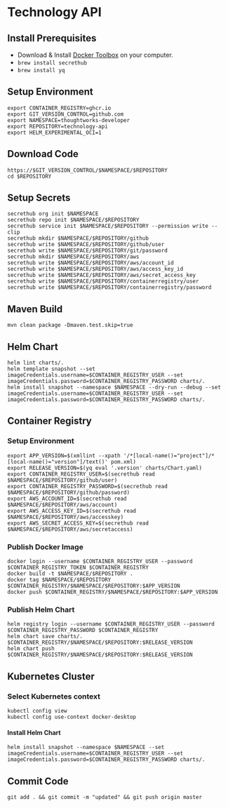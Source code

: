 # Technology API

## Install Prerequisites

* Download & Install [Docker Toolbox](https://www.docker.com/products/docker-toolbox) on your computer.
* ```brew install secrethub```
* ```brew install yq```

## Setup Environment

```
export CONTAINER_REGISTRY=ghcr.io
export GIT_VERSION_CONTROL=github.com
export NAMESPACE=thoughtworks-developer
export REPOSITORY=technology-api
export HELM_EXPERIMENTAL_OCI=1
```

## Download Code

```
https://$GIT_VERSION_CONTROL/$NAMESPACE/$REPOSITORY
cd $REPOSITORY
```

## Setup Secrets

```
secrethub org init $NAMESPACE
secrethub repo init $NAMESPACE/$REPOSITORY
secrethub service init $NAMESPACE/$REPOSITORY --permission write --clip
secrethub mkdir $NAMESPACE/$REPOSITORY/github
secrethub write $NAMESPACE/$REPOSITORY/github/user
secrethub write $NAMESPACE/$REPOSITORY/git/password
secrethub mkdir $NAMESPACE/$REPOSITORY/aws
secrethub write $NAMESPACE/$REPOSITORY/aws/account_id
secrethub write $NAMESPACE/$REPOSITORY/aws/access_key_id
secrethub write $NAMESPACE/$REPOSITORY/aws/secret_access_key
secrethub write $NAMESPACE/$REPOSITORY/containerregistry/user
secrethub write $NAMESPACE/$REPOSITORY/containerregistry/password
```

## Maven Build

```
mvn clean package -Dmaven.test.skip=true
```

## Helm Chart

```
helm lint charts/.
helm template snapshot --set imageCredentials.username=$CONTAINER_REGISTRY_USER --set imageCredentials.password=$CONTAINER_REGISTRY_PASSWORD charts/.
helm install snapshot --namespace $NAMESPACE --dry-run --debug --set imageCredentials.username=$CONTAINER_REGISTRY_USER --set imageCredentials.password=$CONTAINER_REGISTRY_PASSWORD charts/.
```

## Container Registry

### Setup Environment

```
export APP_VERSION=$(xmllint --xpath '/*[local-name()="project"]/*[local-name()="version"]/text()' pom.xml)
export RELEASE_VERSION=$(yq eval '.version' charts/Chart.yaml)
export CONTAINER_REGISTRY_USER=$(secrethub read $NAMESPACE/$REPOSITORY/github/user)
export CONTAINER_REGISTRY_PASSWORD=$(secrethub read $NAMESPACE/$REPOSITORY/github/password)
export AWS_ACCOUNT_ID=$(secrethub read $NAMESPACE/$REPOSITORY/aws/account)
export AWS_ACCESS_KEY_ID=$(secrethub read $NAMESPACE/$REPOSITORY/aws/accesskey)
export AWS_SECRET_ACCESS_KEY=$(secrethub read $NAMESPACE/$REPOSITORY/aws/secretaccess)
```

### Publish Docker Image

```
docker login --username $CONTAINER_REGISTRY_USER --password $CONTAINER_REGISTRY_TOKEN $CONTAINER_REGISTRY
docker build -t $NAMESPACE/$REPOSITORY .
docker tag $NAMESPACE/$REPOSITORY $CONTAINER_REGISTRY/$NAMESPACE/$REPOSITORY:$APP_VERSION
docker push $CONTAINER_REGISTRY/$NAMESPACE/$REPOSITORY:$APP_VERSION
```

### Publish Helm Chart

```
helm registry login --username $CONTAINER_REGISTRY_USER --password $CONTAINER_REGISTRY_PASSWORD $CONTAINER_REGISTRY
helm chart save charts/. $CONTAINER_REGISTRY/$NAMESPACE/$REPOSITORY:$RELEASE_VERSION
helm chart push $CONTAINER_REGISTRY/$NAMESPACE/$REPOSITORY:$RELEASE_VERSION
```

## Kubernetes Cluster

### Select Kubernetes context

```
kubectl config view
kubectl config use-context docker-desktop
```

#### Install Helm Chart

```
helm install snapshot --namespace $NAMESPACE --set imageCredentials.username=$CONTAINER_REGISTRY_USER --set imageCredentials.password=$CONTAINER_REGISTRY_PASSWORD charts/.
```

## Commit Code

```
git add . && git commit -m "updated" && git push origin master
```

